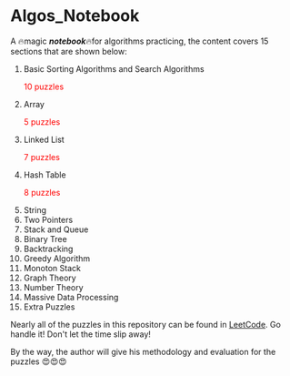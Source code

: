 # Algos_Notebook
A :fire:magic ***notebook***:fire:for algorithms practicing, the content covers 15 sections that are shown below:
1. Basic Sorting Algorithms and Search Algorithms          <p style="color: red">10 puzzles</p>
2. Array                                                    <p style="color: red">5 puzzles</p>
3. Linked List                                              <p style="color: red">7 puzzles</p>
4. Hash Table                                               <p style="color: red">8 puzzles</p>
5. String
6. Two Pointers
7. Stack and Queue
8. Binary Tree
9. Backtracking
10. Greedy Algorithm
11. Monoton Stack
12. Graph Theory
13. Number Theory
14. Massive Data Processing
15. Extra Puzzles

Nearly all of the puzzles in this repository can be found in [LeetCode](https://leetcode.com/). Go handle it! Don't let the time slip away!  
   
By the way, the author will give his methodology and evaluation for the puzzles :heart_eyes::heart_eyes::heart_eyes:
